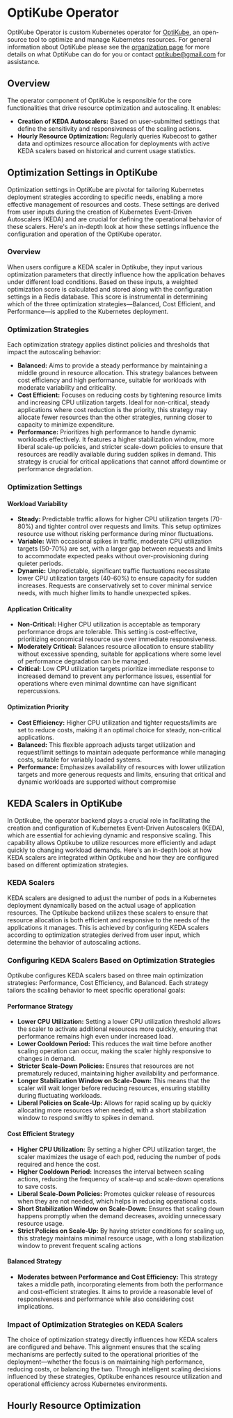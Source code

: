 # OptiKube Operator

OptiKube Operator is custom Kubernetes operator for [OptiKube](https://github.com/Optikube), an open-source tool to optimize and manage Kubernetes resources. For general information about OptiKube please see the [organization page](https://github.com/Optikube) for more details on what OptiKube can do for you or contact optikube@gmail.com for assistance.

## Overview
The operator component of OptiKube is responsible for the core functionalities that drive resource optimization and autoscaling. It enables:
- **Creation of KEDA Autoscalers:** Based on user-submitted settings that define the sensitivity and responsiveness of the scaling actions.
- **Hourly Resource Optimization:** Regularly queries Kubecost to gather data and optimizes resource allocation for deployments with active KEDA scalers based on historical and current usage statistics.

## Optimization Settings in OptiKube
Optimization settings in OptiKube are pivotal for tailoring Kubernetes deployment strategies according to specific needs, enabling a more effective management of resources and costs. These settings are derived from user inputs during the creation of Kubernetes Event-Driven Autoscalers (KEDA) and are crucial for defining the operational behavior of these scalers. Here's an in-depth look at how these settings influence the configuration and operation of the OptiKube operator.

### Overview
When users configure a KEDA scaler in Optikube, they input various optimization parameters that directly influence how the application behaves under different load conditions. Based on these inputs, a weighted optimization score is calculated and stored along with the configuration settings in a Redis database. This score is instrumental in determining which of the three optimization strategies—Balanced, Cost Efficient, and Performance—is applied to the Kubernetes deployment.

### Optimization Strategies
Each optimization strategy applies distinct policies and thresholds that impact the autoscaling behavior:
- **Balanced:** Aims to provide a steady performance by maintaining a middle ground in resource allocation. This strategy balances between cost efficiency and high performance, suitable for workloads with moderate variability and criticality.
- **Cost Efficient:** Focuses on reducing costs by tightening resource limits and increasing CPU utilization targets. Ideal for non-critical, steady applications where cost reduction is the priority, this strategy may allocate fewer resources than the other strategies, running closer to capacity to minimize expenditure.
- **Performance:** Prioritizes high performance to handle dynamic workloads effectively. It features a higher stabilization window, more liberal scale-up policies, and stricter scale-down policies to ensure that resources are readily available during sudden spikes in demand. This strategy is crucial for critical applications that cannot afford downtime or performance degradation.

### Optimization Settings
#### Workload Variability
- **Steady:** Predictable traffic allows for higher CPU utilization targets (70-80%) and tighter control over requests and limits. This setup optimizes resource use without risking performance during minor fluctuations.
- **Variable:** With occasional spikes in traffic, moderate CPU utilization targets (50-70%) are set, with a larger gap between requests and limits to accommodate expected peaks without over-provisioning during quieter periods.
- **Dynamic:** Unpredictable, significant traffic fluctuations necessitate lower CPU utilization targets (40-60%) to ensure capacity for sudden increases. Requests are conservatively set to cover minimal service needs, with much higher limits to handle unexpected spikes.

#### Application Criticality
- **Non-Critical:** Higher CPU utilization is acceptable as temporary performance drops are tolerable. This setting is cost-effective, prioritizing economical resource use over immediate responsiveness.
- **Moderately Critical:** Balances resource allocation to ensure stability without excessive spending, suitable for applications where some level of performance degradation can be managed.
- **Critical:** Low CPU utilization targets prioritize immediate response to increased demand to prevent any performance issues, essential for operations where even minimal downtime can have significant repercussions.

#### Optimization Priority
- **Cost Efficiency:** Higher CPU utilization and tighter requests/limits are set to reduce costs, making it an optimal choice for steady, non-critical applications.
- **Balanced:** This flexible approach adjusts target utilization and request/limit settings to maintain adequate performance while managing costs, suitable for variably loaded systems.
- **Performance:** Emphasizes availability of resources with lower utilization targets and more generous requests and limits, ensuring that critical and dynamic workloads are supported without compromise

## KEDA Scalers in OptiKube
In Optikube, the operator backend plays a crucial role in facilitating the creation and configuration of Kubernetes Event-Driven Autoscalers (KEDA), which are essential for achieving dynamic and responsive scaling. This capability allows Optikube to utilize resources more efficiently and adapt quickly to changing workload demands. Here's an in-depth look at how KEDA scalers are integrated within Optikube and how they are configured based on different optimization strategies.

### KEDA Scalers
KEDA scalers are designed to adjust the number of pods in a Kubernetes deployment dynamically based on the actual usage of application resources. The Optikube backend utilizes these scalers to ensure that resource allocation is both efficient and responsive to the needs of the applications it manages. This is achieved by configuring KEDA scalers according to optimization strategies derived from user input, which determine the behavior of autoscaling actions. 

### Configuring KEDA Scalers Based on Optimization Strategies
Optikube configures KEDA scalers based on three main optimization strategies: Performance, Cost Efficiency, and Balanced. Each strategy tailors the scaling behavior to meet specific operational goals:

#### Performance Strategy
- **Lower CPU Utilization:** Setting a lower CPU utilization threshold allows the scaler to activate additional resources more quickly, ensuring that performance remains high even under increased load.
- **Lower Cooldown Period:** This reduces the wait time before another scaling operation can occur, making the scaler highly responsive to changes in demand.
- **Stricter Scale-Down Policies:** Ensures that resources are not prematurely reduced, maintaining higher availability and performance.
- **Longer Stabilization Window on Scale-Down:** This means that the scaler will wait longer before reducing resources, ensuring stability during fluctuating workloads.
- **Liberal Policies on Scale-Up:** Allows for rapid scaling up by quickly allocating more resources when needed, with a short stabilization window to respond swiftly to spikes in demand.

#### Cost Efficient Strategy
- **Higher CPU Utilization:** By setting a higher CPU utilization target, the scaler maximizes the usage of each pod, reducing the number of pods required and hence the cost.
- **Higher Cooldown Period:** Increases the interval between scaling actions, reducing the frequency of scale-up and scale-down operations to save costs.
- **Liberal Scale-Down Policies:** Promotes quicker release of resources when they are not needed, which helps in reducing operational costs.
- **Short Stabilization Window on Scale-Down:** Ensures that scaling down happens promptly when the demand decreases, avoiding unnecessary resource usage.
- **Strict Policies on Scale-Up:** By having stricter conditions for scaling up, this strategy maintains minimal resource usage, with a long stabilization window to prevent frequent scaling actions

#### Balanced Strategy
- **Moderates between Performance and Cost Efficiency:** This strategy takes a middle path, incorporating elements from both the performance and cost-efficient strategies. It aims to provide a reasonable level of responsiveness and performance while also considering cost implications.

### Impact of Optimization Strategies on KEDA Scalers
The choice of optimization strategy directly influences how KEDA scalers are configured and behave. This alignment ensures that the scaling mechanisms are perfectly suited to the operational priorities of the deployment—whether the focus is on maintaining high performance, reducing costs, or balancing the two. Through intelligent scaling decisions influenced by these strategies, Optikube enhances resource utilization and operational efficiency across Kubernetes environments.

## Hourly Resource Optimization
